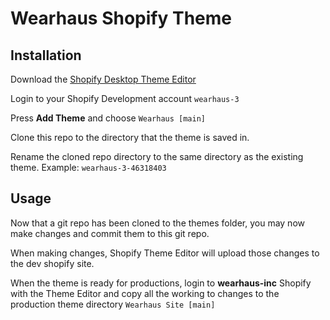 Wearhaus Shopify Theme
===

Installation
---
Download the [Shopify Desktop Theme Editor](https://apps.shopify.com/desktop-theme-editor)

Login to your Shopify Development account `wearhaus-3`

Press __Add Theme__ and choose `Wearhaus [main]`

Clone this repo to the directory that the theme is saved in.

Rename the cloned repo directory to the same directory as the existing theme. Example: `wearhaus-3-46318403`


Usage
---
Now that a git repo has been cloned to the themes folder, you may now make changes and commit them to this git repo.

When making changes, Shopify Theme Editor will upload those changes to the dev shopify site.

When the theme is ready for productions, login to __wearhaus-inc__ Shopify with the Theme Editor and copy all the working to changes to the production theme directory `Wearhaus Site [main]`
